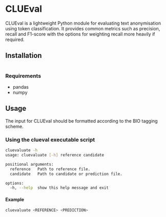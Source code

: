 # CLUEval

CLUEval is a lightweight Python module for evaluating text anonymisation using token classification. It provides common metrics such as precision, recall and F1-score with the options for weighting recall more heavily if required.

## Installation
```sh
```
### Requirements
- pandas
- numpy


## Usage
The input for CLUEval should be formatted according to the BIO tagging scheme.
### Using the clueval executable script
```sh
cluevaluate -h
usage: cluevaluate [-h] reference candidate

positional arguments:
  reference   Path to reference file.
  candidate   Path to candidate or prediction file.

options:
  -h, --help  show this help message and exit
```
#### Example
```sh
cluevaluate <REFERENCE> <PREDICTION>
```
